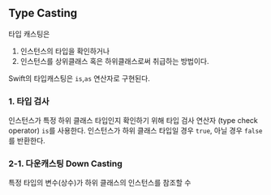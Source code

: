 ## Type Casting
타입 캐스팅은
1. 인스턴스의 타입을 확인하거나
2. 인스턴스를 상위클래스 혹은 하위클래스로써 취급하는 방법이다.

Swift의 타입캐스팅은 `is`,`as` 연산자로 구현된다.

### 1. 타입 검사
인스턴스가 특정 하위 클래스 타입인지 확인하기 위해 타입 검사 연산자 (type check operator) `is`를 사용한다. 인스턴스가 하위 클래스 타입일 경우  `true`, 아닐 경우 `false`를 반환한다.

### 2-1. 다운캐스팅 Down Casting
특정 타입의 변수(상수)가 하위 클래스의 인스턴스를 참조할 수